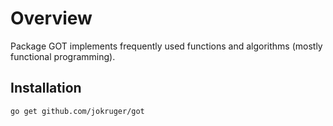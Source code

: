 # Overview
Package GOT implements frequently used functions and algorithms (mostly functional programming).

## Installation

```bash
go get github.com/jokruger/got
```

